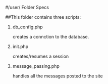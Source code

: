 #/user/ Folder Specs

##This folder contains three scripts:

1. db_config.php

	creates a connction to the database. 

2. init.php

	creates/resumes a session

3. message_passing.php

	handles all the messages posted to the site



